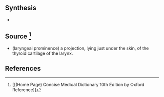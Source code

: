 ## Synthesis
- 
## Source [^1]
- (laryngeal prominence) a projection, lying just under the skin, of the thyroid cartilage of the larynx.
## References

[^1]: [[(Home Page) Concise Medical Dictionary 10th Edition by Oxford Reference]]